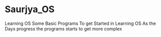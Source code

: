 # Saurjya_OS
Learning OS
Some Basic Programs To get Started in Learning OS
As the Days progress the programs starts to get more complex

